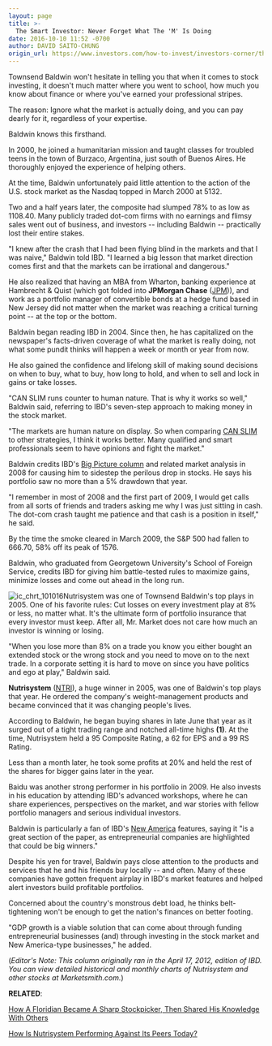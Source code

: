 ```yaml
---
layout: page
title: >-
  The Smart Investor: Never Forget What The 'M' Is Doing
date: 2016-10-10 11:52 -0700
author: DAVID SAITO-CHUNG
origin_url: https://www.investors.com/how-to-invest/investors-corner/the-smart-investor-never-forget-what-the-m-is-doing/
---
```


Townsend Baldwin won't hesitate in telling you that when it comes to stock investing, it doesn't much matter where you went to school, how much you know about finance or where you've earned your professional stripes.

The reason: Ignore what the market is actually doing, and you can pay dearly for it, regardless of your expertise.

Baldwin knows this firsthand.

In 2000, he joined a humanitarian mission and taught classes for troubled teens in the town of Burzaco, Argentina, just south of Buenos Aires. He thoroughly enjoyed the experience of helping others.

At the time, Baldwin unfortunately paid little attention to the action of the U.S. stock market as the Nasdaq topped in March 2000 at 5132.

Two and a half years later, the composite had slumped 78% to as low as 1108.40. Many publicly traded dot-com firms with no earnings and flimsy sales went out of business, and investors -- including Baldwin -- practically lost their entire stakes.

"I knew after the crash that I had been flying blind in the markets and that I was naive," Baldwin told IBD. "I learned a big lesson that market direction comes first and that the markets can be irrational and dangerous."

He also realized that having an MBA from Wharton, banking experience at Hambrecht & Quist (which got folded into **JPMorgan Chase** ([JPM](https://research.investors.com/quote.aspx?symbol=JPM))), and work as a portfolio manager of convertible bonds at a hedge fund based in New Jersey did not matter when the market was reaching a critical turning point -- at the top or the bottom.

Baldwin began reading IBD in 2004. Since then, he has capitalized on the newspaper's facts-driven coverage of what the market is really doing, not what some pundit thinks will happen a week or month or year from now.

He also gained the confidence and lifelong skill of making sound decisions on when to buy, what to buy, how long to hold, and when to sell and lock in gains or take losses.

"CAN SLIM runs counter to human nature. That is why it works so well," Baldwin said, referring to IBD's seven-step approach to making money in the stock market.

"The markets are human nature on display. So when comparing [CAN SLIM](https://www.investors.com/ibd-university/can-slim/) to other strategies, I think it works better. Many qualified and smart professionals seem to have opinions and fight the market."

Baldwin credits IBD's [Big Picture column](https://www.investors.com/category/market-trend/the-big-picture/) and related market analysis in 2008 for causing him to sidestep the perilous drop in stocks. He says his portfolio saw no more than a 5% drawdown that year.

"I remember in most of 2008 and the first part of 2009, I would get calls from all sorts of friends and traders asking me why I was just sitting in cash. The dot-com crash taught me patience and that cash is a position in itself," he said.

By the time the smoke cleared in March 2009, the S&P 500 had fallen to 666.70, 58% off its peak of 1576.

Baldwin, who graduated from Georgetown University's School of Foreign Service, credits IBD for giving him battle-tested rules to maximize gains, minimize losses and come out ahead in the long run.

![ic_chrt_101016](https://www.investors.com/wp-content/uploads/2016/10/IC_chrt_101016.png)Nutrisystem was one of Townsend Baldwin's top plays in 2005.
One of his favorite rules: Cut losses on every investment play at 8% or less, no matter what. It's the ultimate form of portfolio insurance that every investor must keep. After all, Mr. Market does not care how much an investor is winning or losing.

"When you lose more than 8% on a trade you know you either bought an extended stock or the wrong stock and you need to move on to the next trade. In a corporate setting it is hard to move on since you have politics and ego at play," Baldwin said.

**Nutrisystem** ([NTRI](https://research.investors.com/quote.aspx?symbol=NTRI)), a huge winner in 2005, was one of Baldwin's top plays that year. He ordered the company's weight-management products and became convinced that it was changing people's lives.

According to Baldwin, he began buying shares in late June that year as it surged out of a tight trading range and notched all-time highs **(1)**. At the time, Nutrisystem held a 95 Composite Rating, a 62 for EPS and a 99 RS Rating.

Less than a month later, he took some profits at 20% and held the rest of the shares for bigger gains later in the year.

Baidu was another strong performer in his portfolio in 2009.
He also invests in his education by attending IBD's advanced workshops, where he can share experiences, perspectives on the market, and war stories with fellow portfolio managers and serious individual investors.

Baldwin is particularly a fan of IBD's [New America](https://www.investors.com/category/research/the-new-america/) features, saying it "is a great section of the paper, as entrepreneurial companies are highlighted that could be big winners."

Despite his yen for travel, Baldwin pays close attention to the products and services that he and his friends buy locally -- and often. Many of these companies have gotten frequent airplay in IBD's market features and helped alert investors build profitable portfolios.

Concerned about the country's monstrous debt load, he thinks belt-tightening won't be enough to get the nation's finances on better footing.

"GDP growth is a viable solution that can come about through funding entrepreneurial businesses (and) through investing in the stock market and New America-type businesses," he added.

(_Editor's Note: This column originally ran in the April 17, 2012, edition of IBD. You can view detailed historical and monthly charts of Nutrisystem and other stocks at Marketsmith.com._)

**RELATED**:

[How A Floridian Became A Sharp Stockpicker, Then Shared His Knowledge With Others](https://www.investors.com/how-to-invest/investors-corner/how-a-floridian-scored-big-gains-in-stocks-then-shared-his-knowledge/)

[How Is Nutrisystem Performing Against Its Peers Today?](http://research.investors.com/stock-checkup/)
